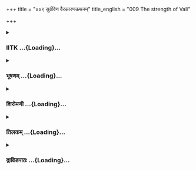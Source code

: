 +++
title = "००९ सुग्रीवेण वैरकारणकथनम्"
title_english = "009 The strength of Vali"

+++
<div caption="श्रीराम-हरिसीताराममूर्ति-घनपाठिभ्यां वचनम्" class="audioEmbed" src="https://archive.org/download/Ramayana-recitation-Sriram-harisItArAmamUrti-Ghanapaati-v2/Kanda_4/Kanda_4_KSK-009-Sugreevena_Vairakarana_Kathanam_0.mp3"></div>

<div class="js_include collapsed" newlevelforh1="3" title="IITK" unfilled url="/purANam/rAmAyaNam/audIchya-pAThaH/iitk/4_kiShkindhAkANDam/02-vAli-vadhaH/009_sugrIveNa_vairakAraNakathanam.md">
<details><summary><h3>IITK ...{Loading}...</h3></summary>

Episode of Vali's fight with Mayavi -- installation of Sugriva as king
of Kishkinda -- return of Vali to Kishkinda.



#### श्लोकः
##### मूलम्
वाली नाम मम भ्राता ज्येष्ठश्शत्रुनिषूदनः।  
पितुर्बहुमतो नित्यं ममापि च तथा पुरा4.9.1॥

##### शब्दार्थः
शत्रुनिषूदनः an exterminater of enemies, वाली नाम called Vali , मम my, ज्येष्ठः भ्राता elder brother, नित्यम् always, पितुः father, बहुमतः very highly regarded, पुरा earlier, मम चापि even me also, तथा that way.

##### आङ्ग्लानुवादः
'My elder brother called Vali, capable of exterminating enemies was always highly regarded by my father and me.



#### श्लोकः
##### मूलम्
पितर्युपरतेऽस्माकं ज्येष्ठोऽयमिति मन्त्रिभिः।  
कपीनामीश्वरो राज्ये कृतः परमसम्मतः4.9.2॥

##### शब्दार्थः
तस्मिन् he, पितरि my father, उपरते demise, अयम् this, ज्येष्ठः इति being  elder, राज्ये in the kingdom, परमसम्मतः with the acceptance of all, कपीनाम् ईश्वरः king of monkeys, मन्त्रिभिः including ministers, कृतः made.

##### आङ्ग्लानुवादः




#### श्लोकः
##### मूलम्
राज्यं प्रशासतस्तस्य पितृपैतामहं महत्।  
अहं सर्वेषु कालेषु प्रणतः प्रेष्यवत् स्थितः4.9.3॥

##### शब्दार्थः
अहम् I, महत् great, पितृपैतामहम् inherited from ancestors, राज्यम् kingdom, प्रशासतः while he was ruling, तस्य his, सर्वेषु कालेषु at all times, प्रेष्यवत् like a servant, प्रणतः an obedient one, स्थितः remained.

##### आङ्ग्लानुवादः
'I served him obediently like a servant while he ruled over the great  ancestral kingdom inherited by him.



#### श्लोकः
##### मूलम्
मायावी नाम तेजस्वी पूर्वजो दुन्दुभेः सुतः।  
तेन तस्य महद्वैरं स्त्रीकृतं विश्श्रुतं पुरा4.9.4॥

##### शब्दार्थः
दुन्दभेः Dundubhi's, पूर्वजः elder, सुतः son, मायावी Mayavi, तेजस्वी a  mighty one, पुरा in the past, तस्य विश्श्रुतं wellknown about him, तेन by him, स्त्रीकृतम् for the sake of a woman, महत् bitter, वैरम् enmity.

##### आङ्ग्लानुवादः
'Dundubhi's eldest son Mayabi was a mighty demon. He developed bitter enmity with Vali for the sake of a woman.



#### श्लोकः
##### मूलम्
स तु सुप्तजने रात्रौ किष्किन्धाद्वारमागतः।  
नर्दति स्म सुसंरब्धो वालिनं चाह्वयद्रणे4.9.5॥

##### शब्दार्थः
रात्रौ at night, जने people, सुप्ते were asleep, सः he, किष्किन्धाद्वारम् entrance of Kishkindha, आगतः came, सुसंरब्धः an agitated one, नर्दति स्म bellowing, वालिनम् Vali, रणे for war, आह्वयत् challenging.

##### आङ्ग्लानुवादः
'One midnight when all were asleep, he (Mayabi) came to the entrance of Kishkinda screaming angrily and bellowing at Vali, challenging him to a duel.



#### श्लोकः
##### मूलम्
प्रसुप्तस्तु मम भ्राता नर्दितं भैरवस्वनम्।  
श्रुत्वा न ममृषे वाली निष्पपात जवात्तदा4.9.6॥

##### शब्दार्थः
तदा  then, प्रसुप्त was sleeping, मम भ्राता my brother, वाली Vali, नर्दतः shouting, भैरवस्वनम् frightful sound, श्रुत्वा after hearing, न ममृषे  did not tolerate, जवात् hastily, निष्पपात jumped out.

##### आङ्ग्लानुवादः
' My brother Vali, who was asleep could not tolerate the frightful sound and jumped  
out of bed hastily.



#### श्लोकः
##### मूलम्
स तु वै निस्सृतः क्रोधात्तं हन्तुमसुरोत्तमम्।  
वार्यमाणस्तत स्त्रीभिर्मया च प्रणतात्मना4.9.7॥

##### शब्दार्थः
ततः then, सः he, स्त्रीभिः by women, प्रणतात्मना by an obedient one, मया च and by me too, निवार्यमाणः  was prevented, तम् him, असुरोत्तमम् powerful demon, हन्तुम् to kill, क्रोधात् angrily, निःसृतः came out.

##### आङ्ग्लानुवादः
'Enraged, he came out to kill the powerful demon even though I with the womenfolk (of the harem) tried to prevent him.



#### श्लोकः
##### मूलम्
स तु निर्धूय ताः सर्वा निर्जगाम महाबलः।  
ततोऽहमपि सौहार्दान्निस्सृतो वालिना सह4.9.8॥

##### शब्दार्थः
महाबलः powerful, स तु he too, ताः सर्वाः all the women, निर्धूय pushing aside, निर्जगाम went, ततः then, अहमपि I too, सौहार्दात् out of love, वालिना सह accompanied Vali, निःसृतः came out (to support him).

##### आङ्ग्लानुवादः
'That mighty warrior(Vali) came out, pushing aside all the womenfolk. I too followed  him due to my affection towards him.



#### श्लोकः
##### मूलम्
स तु मे भ्रातरं दृष्ट्वा मां च दूरादवस्थितम्।  
असुरो जातसन्त्रासः प्रदुद्राव ततो भृशम्4.9.9॥

##### शब्दार्थः
सः he, असुरः तु demon also, मे भ्रातरम् my brother, दूरात् from a distance, अवस्थितम् took my stand, मां च and us, दृष्ट्वा after seeing, तदा then, भृशम् very much, जातसन्त्रासः felt scared, प्रदुद्राव ran

##### आङ्ग्लानुवादः
'On seeing my brother and me from a distance, the demon took to his heels scared.



#### श्लोकः
##### मूलम्
तस्मिन् द्रवति सन्त्रस्ते ह्यावां द्रुततरं गतौ।  
प्रकाशश्च कृतो मार्गश्चन्द्रेणोद्गच्छता तदा4.9.10॥

##### शब्दार्थः
सन्त्रस्ते when frightened, तस्मिन् him, द्रवति while running, आवाम् we also, द्रुततरम् faster, गतौ both went, तदा then, उद्गच्छता while rising, चन्द्रेण by the Moon, मार्गः the path, प्रकाशश्च was welllit, कृतः made.

##### आङ्ग्लानुवादः
'Frightened, he ran. We too chased him running faster. As the Moon was rising the path was welllit.



#### श्लोकः
##### मूलम्
स तृणैरावृतं दुर्गं धरण्या विवरं महत्।  
प्रविवेशासुरो वेगादावामासाद्य विष्ठितौ4.9.11॥

##### शब्दार्थः
सः असुरः that demon, धरण्याः on earth, दुर्गम् difficult passage, तृणैः by heaps of grass, आवृतम् covered, महत् great, विवरम् a hole, प्रविवेश entered, आवाम् both of us, आसाद्य reaching, विष्ठितौ we took position

##### आङ्ग्लानुवादः
'The demon entered into a hole (cave) covered with a heap of grass, difficult, therefore, of access. Both of us reached there and took position.



#### श्लोकः
##### मूलम्
तं प्रविष्टं रिपुं दृष्ट्वा बिलं रोषवशं गतः।  
मामुवाच तदा वाली वचनं क्षुभितेन्द्रियः4.9.12॥

##### शब्दार्थः
तदा then, बिलम् hole, प्रविष्टम् entered, तं रिपुम् that enemy, दृष्ट्वा seeing, वाली Vali, रोषवशम् angry, गतः went, क्षुभितेन्द्रियः senses stirred, माम् to me, उवाच said.

##### आङ्ग्लानुवादः
'Seeing the enemy entering the cave, Vali became wrathful and his senses were terribly disturbed.He said to meः



#### श्लोकः
##### मूलम्
इह त्वं तिष्ठ सुग्रीव बिलद्वारि समाहितः।  
यावत्तत्र प्रविश्याहं निहन्मि सहसा रिपुम्4.9.13॥

##### शब्दार्थः
सुग्रीव O Sugriva, अहम् I, तत्र there, प्रविश्य after entering, सहसा at once, रिपुम् the enemy, यावत् निहन्मि till I kill, समाहितः being alert, अद्य now, इह here, बिलद्वारि at the hole, तिष्ठ you wait, त्वम् yourself.

##### आङ्ग्लानुवादः
'O Sugriva wait here at the entrance of the cave and be on your alert until I enter this hole and kill the enemy'.



#### श्लोकः
##### मूलम्
मया त्वेतद्वचश्श्रुत्वा याचितस्स परन्तपः।  
शापयित्वा तु मां पद्भ्यां प्रविवेश बिलं महत्4.9.14॥

##### शब्दार्थः
एतत् this, वचः words, श्रुत्वा after hearing, मया me, याचितः begged, परन्तपः scorcher of enemies, सः he, माम् me, पद्भ्याम् on his feet, शापयित्वा made me swear, महत् great, बिलम् cave, प्रविवेश entered.

##### आङ्ग्लानुवादः
'On hearing him, I begged the scorcher of enemies (Vali) that I would follow him, but he made me swear on his feet and entered the cave.



#### श्लोकः
##### मूलम्
तस्य प्रविष्टस्य बिलं साग्रस्संवत्सरो गतः।  
स्थितस्य मम बिलद्वारि स कालो व्यत्यवर्तत4.9.15॥

##### शब्दार्थः
बिलम् cave, प्रविष्टस्य  him who entered, तस्य for him, साग्रः well over, संवत्सरज्ञ a year, गतः had passed, बिलद्वारि at the entrance of the cave, स्थितस्य was waiting, सः कालः all that year, व्यत्यवर्तत passed by.

##### आङ्ग्लानुवादः




#### श्लोकः
##### मूलम्
अहं तु नष्टं ज्ञात्वा तं स्नेहादागतसम्भ्रमः।  
भ्रातरं न च पश्यामि पापाशङ्कि च मे मनः4.9.16॥

##### शब्दार्थः
अहं तु I also, तम् him, नष्टम् dead, ज्ञात्वा after knowing, स्नेहात् due to love, आगत संभ्रमः  
became agitated, भ्रातरम् brother, न पश्यामि I have not seen, मे my, मनः mind, पापाशङ्कि च suspected.

##### आङ्ग्लानुवादः
'Thinking him dead, I became agitated because of my love for him. My mind began to apprehend his death since I had not seen my brother for long.



#### श्लोकः
##### मूलम्
अथ दीर्घस्य कालस्य बिलात्तस्माद्विनिस्सृतम्।  
सफेनं रुधिरं रक्तमहं दृष्ट्वा सुदुःखितः॥4.9.17॥

##### शब्दार्थः
अथ then, दीर्घस्य कालस्य after a long time, तस्मात् from that, बिलात् from the cave, विनिःसृतम् flowing down, सफेनम् along with foam, रुधिरम् blood, दृष्ट्वा after seeing, ततः then, अहम् I, भृशदुःखितः became very sad.

##### आङ्ग्लानुवादः




#### श्लोकः
##### मूलम्
नर्दतामसुराणां च ध्वनिर्मे श्रोत्रमागतः।  
निरस्तस्य च सङ्ग्रामे क्रोशतोनिस्स्वनो गुरोः4.9.18॥

##### शब्दार्थः
नर्दताम्  roaring voices, असुराणाम् of the demon, ध्वनिः sound, मे to me, श्रोत्रम् to the ear, आगतः came to, सङ्ग्रामे in war, रतस्त engaged, क्रोशतो वापि or not of a shouting, गुरोः of my brother, निस्स्वनः voice.

##### आङ्ग्लानुवादः
'I heard the roaring voices of the demons and not the yelling of my brother engaged in the duel.



#### श्लोकः
##### मूलम्
अहं त्ववगतो बुद्ध्या चिह्नैस्तैर्भ्रातरं हतम्।  
पिधाय च बिलद्वारं शिलया गिरिमात्रया4.9.19॥  
शोकार्तश्चोदकं कृत्वा किष्किन्धामागतस्सखे।  
गूहमानस्य मे तत्त्वं यत्नतो मन्त्रिभिश्श्रुतम्4.9.20॥

##### शब्दार्थः
सखे O friend, अहं तु I also, तैः by those, चिह्नैः by the signs, भ्रातरम् my brother, हतम्  killed, बुद्ध्या with my understanding, अवगतः  came to know, गिरिमात्रया of the size of a mountain, शिलया with a rock, बिलद्वारम् the entrance of the mountain, पिधाय blocking, च and, शोकार्तः immersed in sorrow, उदकं कृत्वा offering oblations, किष्किन्धाम् to Kishkindha, आगतः came, मे  me, गूहमानस्य intending to hide the fact, मन्त्रिभिः by the ministers, तत्त्वम् truth, यत्नतः  efforts, श्रुतम् heard.

##### आङ्ग्लानुवादः
'O friend by those signs I understood that my brother was killed and concluding that way I blocked the entrance of the cave with a rock of the size of a mountain and offered oblations to my brother and came to Kishkinda. I intended to hide the fact of Vali's death. But the ministers came to know the truth with their efforts.



#### श्लोकः
##### मूलम्
ततोऽहं तैस्समागम्य सम्मतैरभिषेचितः।  
राज्यं प्रशासतस्तस्य न्यायतो मम राघव4.9.21॥  
आजगाम रिपुं हत्वा वाली तमसुरोत्तमम्॥

##### शब्दार्थः
ततः then, समेतैः by those coming together, तैः by them, समागम्य having assembled, अहम् I, अभिषेचितः I was consecrated, राघव O Rama, तस्य मम to me (in such a condition), राज्यम् kingdom, न्यायतः lawfully, प्रशासतः while I was ruling, सः वानरः that monkey, रिपुम् enemy, दानवम् demon, हत्वा after killing, आजगाम came back.

##### आङ्ग्लानुवादः
'Then all the ministers assembled together and consecrated me. While I was ruling the kingdom lawfully, Vali, the monkey came back after killing the enemy demon.



#### श्लोकः
##### मूलम्
अभिषिक्तं तु मां दृष्ट्वा वाली संरक्तलोचनः।  
मदीयान्मन्त्रिणो बद्ध्वा परुषं वाक्यमब्रवीत्4.9.22॥

##### शब्दार्थः
अभिषिक्तम् consecrated, माम् me, दृष्ट्वा on seeing, कोपात् angrily, संरक्तलोचनः with his eyes turned red, मदीयान् those belonging to me, मन्त्रिणः at the ministers, बद्ध्वा after imprisoning, परुषम् harsh, वाक्यम् words, अब्रवीत् spoke.

##### आङ्ग्लानुवादः
'Seeing me on the throne, Vali became angry and his eyes turned red. He imprisoned  
my ministers and spoke to me harshly.



#### श्लोकः
##### मूलम्
निग्रहेऽपि समर्थस्य तं पापं प्रति राघव।  
न प्रावर्तत मे बुद्धिर्भ्रातुर्गौरवयन्त्रिता4.9.23॥

##### शब्दार्थः
राघव Rama, निग्रहे in resistance, अपि also, समर्थस्य of a capable one, मे my, बुद्धिः intellect, भ्रातृगौरवयन्त्रिता controlled by my respect for my brother, तं पापं प्रति towards that sinner, न प्रावर्तत did not advance.

##### आङ्ग्लानुवादः
'O Rama even though I was capable of restraining the sinner, my intellect did not let me do so out of respect for my brother.



#### श्लोकः
##### मूलम्
हत्वा शत्रुं स मे भ्राता प्रविवेश पुरं तदा4.9.24॥  
मानयंस्तं महात्मानं यथावच्चाभ्यवादयम्।  
उक्ताश्च नाशिषस्तेन सन्तुष्टेनान्तरात्मना4.9.25॥

##### शब्दार्थः
मे भ्राता my brother, सः he, शत्रुम् enemy, हत्वा after killing, तदा then, पुरम् town, प्रविवेश he entered, महात्मानम् great man, तम् him, मानयन् while I respected, यथावत् as usual, अभ्यवादयम् I offered salutations, तेन by him, सन्तुष्टेन  gladly, अन्तरात्मना wholeheartedly, आशिषः blessings, नोक्ताः were not pronounced.

##### आङ्ग्लानुवादः
'When my brother came back to the town after killing the enemy, I offered as usual my salutations to him. But he did not bless me wholeheartedly.



#### श्लोकः
##### मूलम्
नत्वा पादावहं तस्य मकुटेनास्पृशं प्रभो  
अपि वाली मम क्रोधान्न प्रसादं चकार सः4.9.26॥

##### शब्दार्थः
प्रभो O Lord, अहम् I, नत्वा bowing, तस्य पादौ at his feet, मकुटेन with my crown, अस्पृशम् I touched, अपि even then, सः वाली that Vali, क्रोधात् angrily, मम my, प्रसादम् pleasure, न चकार not accepted.

##### आङ्ग्लानुवादः
'O lord I bowed at his feet with my crown in total submission. Even then Vali was not pleased a bit.  

#### समाप्तिः
 श्रीमद्रामायणे वाल्मीकीय आदिकाव्ये किष्किन्धाकाण्डे नवमस्सर्गः॥  
Thus ends the ninth sarga of Kishkindakanda of the Holy Ramayana, the first epic composed by sage Valmiki.

</details>
</div>
<div class="js_include collapsed" newlevelforh1="3" title="भूषणम्" unfilled url="/purANam/rAmAyaNam/audIchya-pAThaH/TIkA/bhUShaNa_iitk/4_kiShkindhAkANDam/02-vAli-vadhaH/009_sugrIveNa_vairakAraNakathanam.md">
<details><summary><h3>भूषणम् ...{Loading}...</h3></summary>



वाली नाम मम भ्राता ज्येष्ठः शत्रुनिषूदनः ।  

पितुर्बहुमतो नित्यं ममापि च तथा पुरा  ॥  ४।९।१  ॥   

अथ वाल्यपराधवृत्तान्तो नवमे वाली नामेत्यादिषड्विंशतिः श्लोकाः  ॥  ४।९।१
 ॥   

  

पितर्युपरते ऽस्माकं ज्येष्ठो ऽयमिति मन्त्रिभिः ।  

कपीनामीश्वरो राज्ये कृतः परमसम्मतः  ॥  ४।९।२  ॥   

पितरीति । अयं ज्येष्ठः । अतः कपीनामीश्वर इति राज्ये कृतः स्थापितः  ॥ 
४।९।२  ॥   

  

राज्यं प्रशासतस्तस्य पितृपैतामहं महत् ।  

अहं सर्वेषु कालेषु प्रणतः प्रेष्यवत्स्थितः  ॥  ४।९।३  ॥   

पितृपैतामहं स्वपितुः ऋक्षरजसः पित्रा ब्रह्मणा तस्मै दत्तत्वात्  ॥  ४।९।३
 ॥   

  

मायावी नाम तेजस्वी पूर्वजो दुन्दुभेः सुतः ।  

तेन तस्य महद्वैरं स्त्रीकृतं विश्रुतं पुरा  ॥  ४।९।४  ॥   

दुन्दुभेः पूर्वजः अग्रजः । सुतः मयस्येति शेषः । वक्ष्यत्युत्तरकाण्डे मयः
"मायावी प्रथमस्तात दुन्दुभिस्तदनन्तरः ।" इति । तेन मायाविना तस्य वालिनः
स्त्रीकृतं स्त्रीनिमित्तं महद्वैरमस्तीति पुरा विश्रुतम्  ॥  ४।९।४  ॥   

  

स तु सुप्तजने रात्रै किष्किन्धाद्वारमागतः ।  

नर्दति स्म सुसंरब्धो वालिनं चाह्वयद्रणे  ॥  ४।९।५  ॥   

सुप्तजने सुप्तः जनो यस्मिन् रात्र्यंशे स सुप्तजनः, अर्धरात्र इत्यर्थः  ॥ 
४।९।५  ॥   

  

प्रसुप्तस्तु मम भ्राता नर्दितं भैरवस्वनम् ।  

श्रुत्वा न ममृषे वाली निष्पपात जवात्तदा  ॥  ४।९।६  ॥   

स तु वै निःसृतः क्रोधात्तं हन्तुमसुरोत्तमम् ।  

वार्यमाणस्ततः स्त्रीभिर्मया च प्रणतात्मना  ॥  ४।९।७  ॥   

स तु निर्धूय सर्वान्नो निर्जगाम महाबलः ।  

ततो ऽहमपि सौहार्दान्निःसृतो वालिना सह  ॥  ४।९।८  ॥   

स तु मे भ्रातरं दृष्ट्वा मां च दूरादवस्थिम् ।  

असुरो जातसन्त्रासः प्रदुद्राव ततो भृशम्  ॥  ४।९।९  ॥   

भैरवस्वनं भैरवस्वनरूपं नर्दितं गर्जितम्  ॥  ४।९।६९  ॥   

  

तस्मिन् द्रवति सन्त्रस्ते ह्यावां द्रुततरं गतौ ।  

प्रकाशश्च कृतो मार्गश्चन्द्रेणोद्गच्छता तदा  ॥  ४।९।१०  ॥   

तस्मिन्निति । उद्गच्छता उदयमानेन  ॥  ४।९।१०  ॥   

  

स तृणैरावृतं दुर्गं धरण्या विवरं महत् ।  

प्रविवेशासुरो वेगादावामासाद्य विष्ठितौ  ॥  ४।९।११  ॥   

तं प्रविष्टं रिपुं दृष्ट्वा बिलं रोषवशंगतः ।  

मामुवाच तदा वाली वचनं क्षुभितेन्द्रियः  ॥  ४।९।१२  ॥   

इह त्वं तिष्ठ सुग्रीव बिलद्वारि समाहितः ।  

यावत्तत्र प्रविश्याहं निहन्मि सहसा रिपुम्  ॥  ४।९।१३  ॥   

आसाद्य बिलद्वारमिति शेषः  ॥  ४।९।१११३  ॥   

  

मया त्वेतद्वचः श्रुत्वा याचितः स परन्तपः ।  

शापयित्वा तु मां पद्भ्यां प्रविवेश बिलं महत्  ॥  ४।९।१४  ॥   

याचितः सह प्रवेशनमिति शेषः । पद्भ्यां स्वपदाभ्याम् । "श्लाघह्नुस्थाशपां
ज्ञीप्स्यमानः ।" इति चतुर्थी  ॥  ४।९।१४  ॥   

  

तस्य प्रविष्टस्य बिलं साग्रः संवत्सरो गतः ।  

स्थितस्य च मम द्वारि स कालो व्यत्यवर्तत  ॥  ४।९।१५  ॥   

तस्य प्रविष्टस्य तस्मिन् प्रविष्टे साग्रः सम्पूर्णः स कालः संवत्सरः ।
ममापि संवत्सरो गत इत्यर्थः  ॥  ४।९।१५  ॥   

  

अहं तु नष्टं ज्ञात्वा तं स्नेहादागतसम्भ्रमः ।  

भ्रातरं न च पश्यामि पापाशङ्कि च मे मनः  ॥  ४।९।१६  ॥   

अहं तं नष्टं ज्ञात्वा साग्रसंवत्सरमदृष्टं बुद्ध्वा स्नेहादागतसम्भ्रमो
ऽभवम् । भ्रातरं च न पश्यामि नापश्यम् । ततः मे मनः पापाशङ्कि तन्मरणाशङ्कि
जातम्  ॥  ४।९।१६  ॥   

  

अथ दीर्घस्य कालस्य बिलात्तस्माद्विनिस्सृतम् ।  

सफेनं रुधिरं रक्तमहं दृष्ट्वा सुदुःखितः  ॥  ४।९।१७  ॥   

नर्दतामसुराणां च ध्वनिर्मे श्रोत्रमागतः ।  

निरस्तस्य च सङ्ग्रामे क्रोशतो निस्वनो गुरोः  ॥  ४।९।१८  ॥   

रक्तं रक्तवर्णम्  ॥  ४।९।१७,१८  ॥   

  

अहं त्ववगतो बुद्ध्या चिह्नैस्तैर्भ्रातरं हतम् ।  

पिधाय च बिलद्वारं शिलया गिरिमात्रया ।  

शोकार्तश्चोदकं कृत्वा किष्किन्धामागतः सखे  ॥  ४।९।१९  ॥   

चिह्नैः मरणकालिकस्वरैः  ॥  ४।९।१९  ॥   

  

गूहमानस्य मे तत्त्वं यत्नतो मन्त्रिभिः श्रुतम् ।  

ततो ऽहं तैः समागम्य सम्मतैरभिषेचितः  ॥  ४।९।२०  ॥   

राज्यं प्रशासतस्तस्य न्यायतो मम राघव ।  

आजगाम रिपुं हत्वा वाली तमसुरोत्तमम्  ॥  ४।९।२१  ॥   

अभिषिक्तं तु मां दृष्ट्वा वाली संरक्तलोचनः ।  

मदीयान् मन्त्रिणो बद्ध्वा परुषं वाक्यमब्रवीत्  ॥  ४।९।२२  ॥   

तत्त्वं यथार्थं वालिमरणं गूहमानस्य प्रच्छादयतः मे मत्तः यत्नतः बहुयत्नेन
स्वविषयशापादिना श्रुतमासीत्  ॥  ४।९।२०२२  ॥   

  

निग्रहे ऽपि समर्थस्य तं पापं प्रति राघव ।  

न प्रावर्तत मे बुद्धिर्भ्रातुर्गौरवयन्त्रिता  ॥  ४।९।२३  ॥   

पापम् अज्ञानकृतमिति सान्त्वनेपि धिक्करणात् पापिष्ठं तं प्रति निग्रहे
समर्थस्य, प्रकृतिबलसम्पन्नत्वादिति भावः । यन्त्रिता नियमिता  ॥  ४।९।२३
 ॥   

  

हत्वा शत्रुं स मे भ्राता प्रविवेश पुरं तदा ।  

मानयंस्तं महात्मानं यथावच्चाभ्यवादयम्  ॥  ४।९।२४  ॥   

उक्ताश्च नाशिषस्तेन सन्तुष्टेनान्तरात्माना  ॥  ४।९।२५  ॥   

प्रविवेश पुरमित्युक्त्या मन्त्रिबन्धनादिकं पुराद्वहिरिति ज्ञेयम्  ॥ 
४।९।२४,२५  ॥   

  

नत्वा पादावहं तस्य मुकुटेनास्पृशं प्रभो ।  

अपि वाली मम क्रोधान्न प्रसादं चकार सः  ॥  ४।९।२६  ॥   

इत्यार्षे श्रीरामायणे वाल्मीकीये आदिकाव्ये श्रीमत्किष्किन्धाकाण्डे नवमः
सर्गः  ॥  ९  ॥   

नत्वेति । मम क्रोधान्मयि कोपात्  ॥  ४।९।२६  ॥   

इति श्रीगोविन्दराजविरचिते श्रीरामायणभूषणे मुक्ताहाराख्याने
किष्किन्धाकाण्डव्याख्याने नवमः सर्गः  ॥  ९  ॥   



</details>
</div>
<div class="js_include collapsed" newlevelforh1="3" title="शिरोमणी" unfilled url="/purANam/rAmAyaNam/audIchya-pAThaH/TIkA/shiromaNI_iitk/4_kiShkindhAkANDam/02-vAli-vadhaH/009_sugrIveNa_vairakAraNakathanam.md">
<details><summary><h3>शिरोमणी ...{Loading}...</h3></summary>



सुग्रीवोक्तिमाह वालीत्यादिभिः । शत्रुनिषूदनो ज्येष्ठो वालीनाम मम भ्राता
पुरा वैरात्पूर्वं यथा पितुबहुमतः प्रियः इत्यर्थः, तथा ममापि बहुमतः
आसीदिति शेषः  ॥  ४।९।१  ॥   

  

पितरीति । पितरि उपरते मृते सति ज्येष्ठो ऽयमिति हेतोः राज्ये राज्यासने
परमसंमतो वाली मन्त्रिभिः कपीनामीश्वरः कृतः  ॥  ४।९।२  ॥   

  

राज्यमिति । पितृपैतामहम् पित्रादिपरम्परया भुक्तं राज्यं प्रशासतस्तस्य
वालिनः प्रेष्यवत् भृत्यवत् सर्वेषु कालेषु प्रणतो ऽहं स्थितः  ॥  ४।९।३
 ॥   

  

मायावीति । दुन्दुभेः पूर्वजो ज्येष्ठः मयस्य सुतो मायावीनाम बभूवेति शेषः
। तेन मायाविना तस्य वालिनः स्त्रीकृतं स्त्रीमूलकं महत् वैरं पुरा अभवदिति
शेषः । मयस्येत्यध्याहृतम् । अत एव "मायावी प्रथमस्तात
दुन्दुभिस्तदनन्तरम्" इत्युत्तरकाण्डे वक्ष्यमाणं संगच्छते  ॥  ४।९।४  ॥   

  

स इति । रात्रौ सुप्ते सति किष्किन्धाद्वारमागतः सुसंरब्धः जातकोपः स
मायावी नर्दति स्म रणे रणार्थं वालिनमाह्वयच्च  ॥  ४।९।५  ॥   

  

प्रसुप्त इति । प्रसुप्तो मम भ्राता वाली नर्दतो मायावीनो भैरवस्वनं
श्रुत्वा न ममृषे अत एव जवात् वेगात् निष्पपात निरगच्छत्  ॥  ४।९।६  ॥   

  

स इति । क्रोधात् असुरोत्तमं हन्तुं निस्सृतः स वाली स्त्रीभिः प्रणतात्मना
मया च वार्यमाण आसीदिति शेषः  ॥  ४।९।७  ॥   

  

स इति । स वाली ताः मया सहिताः सर्वाः स्त्रियः निर्धूय तिरस्कृत्य
निर्जगाम । ततो ऽनन्तरं सौहार्दात् हेतोः वालिना सह अहमपि निस्सृतः  ॥ 
४।९।८  ॥   

  

स इति । अवस्थितं भ्रातरं मां च दूरात् दृष्ट्वा जातसंत्रासः असुरः स
मायावी भृशं प्रदुद्राव  ॥  ४।९।९  ॥   

  

तस्मिन्निति । सत्रस्ते तस्मिन् द्रवति विद्रवति सति आवां द्रुततरमतिशीघ्रं
गतौ तदा उद्गच्छता उदयं प्राप्नुवता चन्द्रेण मार्गो ऽपि प्रकाशः प्रकाशितः
कृतः  ॥  ४।९।१० ॥   

  

स इति । असुरः स मायावी तृणैः आवृतं महत् बृहत् अत एव दुर्गममन्यैर्दुर्गमं
धरण्या विवरं वेगात् प्रविवेश । आवामासाद्य गुहाद्वारं प्राप्य विष्ठितौ
स्थितौ  ॥  ४।९।११  ॥   

तमिति । बिलं प्रविष्टं तं रिपुं दृष्ट्वा रोषवशं गतः अत एव
क्षुभितेन्द्रियो वाली मामुवाच  ॥  ४।९।१२  ॥   

  

तद्वचनाकारमाह इहेति । अत्र अस्यां गुहायामद्य प्रविश्य समरे रिपुं
यावन्निहन्मि तावत् समाहितस्त्वमिह बिलद्वारि तिष्ठ  ॥  ४।९।१३  ॥   

  

मयेति । एतत् वचः श्रुत्वा परंतपः स वाली मया याचितः सह प्रवेशायेति शेषः,
स मया याचितो वाली पद्भ्यां स्वचरणाभ्यां मां शापयित्वा बिलात्
यावत्स्वागमनं स्वचरणशपथपूर्वकं संस्थाप्येत्यर्थः, ततस्तद्बिलं प्रविवेश
 ॥  ४।९।१४  ॥   

  

तस्येति । बिलं प्रविष्टस्य तस्य वालिनः साग्रः समग्रः संवत्सरः गतो
व्यतीतः । बिलद्वारि स्थितस्य ममापि सः साग्रः संवत्सरः कालः व्यत्यवर्तत
 ॥  ४।९।१५  ॥   

  

अहमिति । तं बिले प्रविष्टं भ्रातरं न पश्यामि संवत्सरपर्यतं नापश्यम् इति
हेतोः मे मनः पापशङ्कि पापात् पापिनः मायाविनः शङ्कते स्वभ्रातृकर्मकवधं
संभावयति तच्छीलं मे मनो जातमिति शेषः, अत एव तं भ्रातरं नष्टं हिंसितं
ज्ञात्वा स्नेहात् तद्विषयकातिप्रीतेः हेतोः आगतसंभ्रमः प्राप्तोद्वेगः
आसमिति शेषः  ॥  ४।९।१६  ॥   

  

अथेति । अथानन्तरं दीर्घस्य कालस्य अपगमे सतीति शेषः,
तस्माद्बिलाद्विनिस्सृतं सफेनं रुधिरं दृष्ट्वा ततस्तस्माद्दर्शनात् अहं
भृशदुःखितः अभवमिति शेषः  ॥  ४।९।१७  ॥   

  

नर्दतामिति । नर्दतामसुराणां ध्वनिः मे श्रोत्रमागतः प्राप्तः । संग्रामे
रतस्य क्रोशतो ऽपि गुरोः वालिनः स्वनः न श्रोत्रमागतः श्रोत्रमागत
इत्युभयान्वयि  ॥  ४।९।१८ ॥   

  

अहमिति । तैः बिलनिर्गतरुधिरासुरमात्रगर्जनादिभिः चिह्नैः भ्रातरं हतं
बुद्धया स्वविचारेण अवगतः निश्चयवान् अहमासमिति शेषः, अत एव गिरिमात्रया
पर्वतनिभया शिलया बिलद्वारं पिधाय राक्षसकर्तृकबहिर्निगमनाभावाय आच्छाद्य
शोकार्तः सन् उदकं कृत्वा किष्किन्धामागतः प्राप्तः । सार्धश्लोक एकान्वयी
 ॥  ४।९।१९  ॥   

  

गूहमानस्येति । तत्त्वं वालिवधं यत्नतो ऽनेकविधोपायैर्गूहमानस्य
शत्र्वाक्रमणादिशङ्कया गोप्यमानस्य मे मन्त्रिभिरमात्यैः श्रुतं तेषां
संनिधौ मया कथितमित्यर्थः । ततस्तस्माद्धेतोः समेतैः तैः मन्त्रिभिः
अहमभिषेचितः  ॥  ४।९।२०  ॥   

  

राज्यमिति । न्यायतो राज्यं प्रशासतो मम अभिमुखमिति शेषः । वानरो वाली
रिपुं हत्वा आजगामा  ॥  ४।९।२१  ॥   

  

अभिषिक्तमिति । अभिषिक्तं मां दृष्ट्वा क्रोधात् संरक्तलोचनो वाली मदीयान्
मन्त्रिणो बद्धा परुषं वाक्यमब्रवीत्  ॥  ४।९।२२  ॥   

  

निग्रह इति । निग्रहे तत्परुषवाक्यादिनिरोधे समर्थस्यापि मे बुद्धिः
भ्रातृगौरवयन्त्रिता भ्रातृगौरवहेतुकप्राप्तसंकोचा सती तं वालिनं प्रति न
प्रावर्तत  ॥  ४।९।२३  ॥   

  

हत्वेति । शत्रुं हत्वा मे भ्राता यदा पुरं प्रविवेश तदा महात्मानं तं
वालिनं मानयन् सन् यथावत् अभ्यवादयं तेन वालिना च प्रहृष्टेन अन्तरात्मना
मनसा आशिषो न उक्ताः । सार्धश्लोक एकान्वयी  ॥  ४।९।२४,२५  ॥   

  

नत्वेति । तस्य वालिनः पादावहं नत्वा मुकुटेन अस्पृशं वाली तु क्रोधात्
प्रसादं न चकार  ॥  ४।९।२६  ॥   

  

इति श्रीमद्वाल्मीकीयरामायणव्याख्याने रामायणशिरोमणौ किष्किन्धाकाण्डे नवमः
सर्गः  ॥  ४।९  ॥   

  



</details>
</div>
<div class="js_include collapsed" newlevelforh1="3" title="तिलकम्" unfilled url="/purANam/rAmAyaNam/audIchya-pAThaH/TIkA/tilaka_iitk/4_kiShkindhAkANDam/02-vAli-vadhaH/009_sugrIveNa_vairakAraNakathanam.md">
<details><summary><h3>तिलकम् ...{Loading}...</h3></summary>



उपक्रान्तमेवाह-- वालीति । पितुः क्षेत्रिणः मात्रैक्याच्च भ्रातृत्वं
भीमार्जुनादिवत्  ॥  ४।९।१  ॥   

  

कपीनां राज्ये इत्यन्वयः  ॥  ४।९।२  ॥   

  

पितृपैतामहम् आर्षत्वादुत्तरपदवृद्धिः  ॥  ४।९।३  ॥   

  

मायावीत्यन्वर्थं नाम । पूर्वजो ज्येष्ठः । स्त्रीकृतं स्त्रीनिमित्तम् ।
अयमितिहासः क्वचित्पुराणे शोधनीयो बहुदर्शिभिः  ॥  ४।९।४  ॥   

  

सुप्ते जने रात्रौ सुप्तजने भागे ऽर्धरात्रे रणनिमित्तम्  ॥  ४।९।५१०  ॥   

  

तृणैरावृतं छन्नं विवरं बिलमासाद्य प्राप्य विष्ठितौ स्थितौ  ॥  ४।९।११  ॥   

  

बिलं प्रविष्टं दृष्ट्वा  ॥  ४।९।१२,१३  ॥   

  

एतद्वचो रिपुवधाय बिलप्रवेशवचनं याचितः सहप्रवेशमिति शेषः । स्वपादाभ्यां
शपयित्वा स्वपादशपथपूर्वं सहप्रवेशान्निवार्य यावन्मदागमनं तावद्बिलद्वारि
तिष्ठेति चोक्त्वेत्यर्थः  ॥  ४।९।१४  ॥   

  

साग्रः संवत्सरः किञ्चिदधिकः संवत्सरः, द्वारि स्थितस्य च मम स कालः साग्रः
संवत्सरो व्यत्यवर्ततातिक्रान्तः । तावत्पर्यन्तं मया तत्रैव
स्थितमित्याशयः  ॥  ४।९।१५ ॥   

  

ततो यदा हतं भ्रातरं न पश्यामि तदा ऽहं भ्रातरं नष्टं दर्शनाविषयं जातम्
स्नेहादागतसंभ्रम आगतक्षोभो जातः, पापशङ्कि मरणशङ्कि मे मनो जातं च  ॥ 
४।९।१६,१७  ॥   

  

सङ्ग्रामे रतस्य निरतस्य क्रोशतो ऽपि गुरोः स्वनो न श्रोत्रमागत
इत्यनुकर्षः  ॥  ४।९।१८  ॥   

  

चिह्नैर्बिलद्वारि रुधिरनिःसरणासुरीयसङ्ग्रामक्रोशनादिभिर्भ्रातरं हतमवगतो
ज्ञातवान् । पिधाय राक्षसनिर्गमशङ्कया  ॥  ४।९।१९  ॥   

  

यत्नतो गूहमानस्यापि मे तत्त्वं वालिवृत्तान्तविषयं
मन्त्रिभिर्वालिमन्त्रिभिः श्रुतम्  ॥  ४।९।२०  ॥   

  

समेतैर्मिलितैः । तस्य राज्यमिति बुद्ध्यैव न्यायतः प्रशासतो मम समीपमाजगाम
स वानर इत्यन्वयः  ॥  ४।९।२१,२२  ॥   

  

मदीयान्मदभिषेककर्तृ़न् । निग्रहे समर्थस्यापि मे बुद्धिर्भ्रातृगौरवेण
यन्त्रिता सङ्कुचिता सती तं पापं प्रति निग्रहाय न प्रावर्तत  ॥  ४।९।२३
 ॥   

  

उक्तानुवादपूर्वमवशिष्टव्यापारकथनम्-- हत्वेत्यादि  ॥  ४।९।२४,२५  ॥   

  

अपि तथापीत्यर्थः  ॥  ४।९।२६  ॥   

  

इति श्रीरामाभिरामे श्रीरामीये रामायणतिलके वाल्मीकीय आदिकाव्ये
किष्किन्धाकाण्डे नवमः सर्गः  ॥  ४।९  ॥   

  



</details>
</div>
<div class="js_include collapsed" newlevelforh1="3" title="द्राविडपाठः" unfilled url="/purANam/rAmAyaNam/drAviDapAThaH/4_kiShkindhAkANDam/02-vAli-vadhaH/009_sugrIveNa_vairakAraNakathanam.md">
<details><summary><h3>द्राविडपाठः ...{Loading}...</h3></summary>



  
वाली नाम मम भ्राता ज्येष्ठः शत्रुनिषूदनः।  
पितुर्बहुमतो नित्यं ममापि च तथा पुरा ॥ 4.9.1 ॥   
पितर्युपरतेऽस्माकं ज्येष्ठोऽयमिति मन्त्रिभिः।  
कपीनामीश्वरो राज्ये कृतः परमसम्मतः ॥ 4.9.2 ॥   
राज्यं प्रशासतस्तस्य पितृपैतामहं महत्।  
अहं सर्वेषु कालेषु प्रणतः प्रेष्यवत्स्थितः ॥ 4.9.3 ॥   
मायावी नाम तेजस्वी पूर्वजो दुन्दुभेः सुतः।  
तेन तस्य महद्वैरं स्त्रीकृतं विश्रुतं पुरा ॥ 4.9.4 ॥   
स तु सुप्तजने रात्रै किष्किन्धाद्वारमागतः।  
नर्दति स्म सुसंरब्धो वालिनं चाह्वयद्रणे ॥ 4.9.5 ॥   
प्रसुप्तस्तु मम भ्राता नर्दितं भैरवस्वनम्।  
श्रुत्वा न ममृषे वाली निष्पपात जवात्तदा ॥ 4.9.6 ॥   
स तु वै निःसृतः क्रोधात्तं हन्तुमसुरोत्तमम्।  
वार्यमाणस्ततः स्त्रीभिर्मया च प्रणतात्मना ॥ 4.9.7 ॥   
स तु निर्धूय सर्वान्नो निर्जगाम महाबलः।  
ततोऽहमपि सौहार्दान्निःसृतो वालिना सह ॥ 4.9.8 ॥   
स तु मे भ्रातरं दृष्ट्वा मां च दूरादवस्थिम्।  
असुरो जातसन्त्रासः प्रदुद्राव ततो भृशम् ॥ 4.9.9 ॥   
तस्मिन् द्रवति सन्त्रस्ते ह्यावां द्रुततरं गतौ।  
प्रकाशश्च कृतो मार्गश्चन्द्रेणोद्गच्छता तदा ॥ 4.9.10 ॥   
स तृणैरावृतं दुर्गं धरण्या विवरं महत्।  
प्रविवेशासुरो वेगादावामासाद्य विष्ठितौ ॥ 4.9.11 ॥   
तं प्रविष्टं रिपुं दृष्ट्वा बिलं रोषवशङ्गतः।  
मामुवाच तदा वाली वचनं क्षुभितेन्द्रियः ॥ 4.9.12 ॥   
इह त्वं तिष्ठ सुग्रीव बिलद्वारि समाहितः।  
यावत्तत्र प्रविश्याहं निहन्मि सहसा रिपुम् ॥ 4.9.13 ॥   
मया त्वेतद्वचः श्रुत्वा याचितः स परन्तपः।  
शापयित्वा तु मां पद्भ्यां प्रविवेश बिलं महत् ॥ 4.9.14 ॥   
तस्य प्रविष्टस्य बिलं साग्रः संवत्सरो गतः।  
स्थितस्य च मम द्वारि स कालो व्यत्यवर्तत ॥ 4.9.15 ॥   
अहं तु नष्टं ज्ञात्वा तं स्नेहादागतसम्भ्रमः।  
भ्रातरं न च पश्यामि पापाशङ्कि च मे मनः ॥ 4.9.16 ॥   
अथ दीर्घस्य कालस्य बिलात्तस्माद्विनिस्सृतम्।  
सफेनं रुधिरं रक्तमहं दृष्ट्वा सुदुःखितः ॥ 4.9.17 ॥   
नर्दतामसुराणां च ध्वनिर्मे श्रोत्रमागतः।  
निरस्तस्य च सङ्ग्रामे क्रोशतो निस्वनो गुरोः ॥ 4.9.18 ॥   
पिधाय च बिलद्वारं शिलया गिरिमात्रया।  
शोकार्तश्चोदकं कृत्वा किष्किन्धामागतः सखे ॥ 4.9.19 ॥   
गूहमानस्य मे तत्त्वं यत्नतो मन्त्रिभिः श्रुतम्।  
ततोऽहं तैः समागम्य सम्मतैरभिषेचितः ॥ 4.9.20 ॥   
राज्यं प्रशासतस्तस्य न्यायतो मम राघव।  
आजगाम रिपुं हत्वा वाली तमसुरोत्तमम् ॥ 4.9.21 ॥   
अभिषिक्तं तु मां दृष्ट्वा वाली संरक्तलोचनः।  
मदीयान् मन्त्रिणो बद्ध्वा परुषं वाक्यमब्रवीत् ॥ 4.9.22 ॥   
निग्रहेऽपि समर्थस्य तं पापं प्रति राघव।  
न प्रावर्तत मे बुद्धिर्भ्रातुर्गौरवयन्त्रिता ॥ 4.9.23 ॥   
हत्वा शत्रुं स मे भ्राता प्रविवेश पुरं तदा।  
मानयंस्तं महात्मानं यथावच्चाभ्यवादयम् ॥ 4.9.24 ॥   
उक्ताश्च नाशिषस्तेन सन्तुष्टेनान्तरात्माना ॥ 4.9.25 ॥   
नत्वा पादावहं तस्य मुकुटेनास्पृशं प्रभो।  
अपि वाली मम क्रोधान्न प्रसादं चकार सः ॥ 4.9.26 ॥   

</details>
</div>
